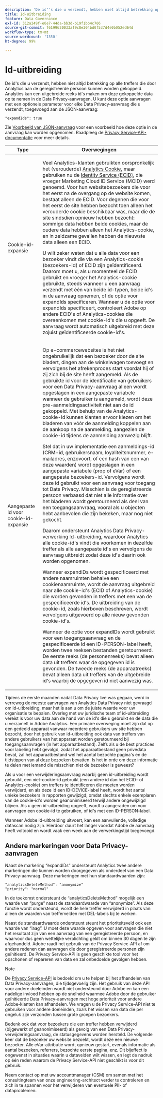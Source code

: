 ```yaml
---
description: 'De id''s die u verzendt, hebben niet altijd betrekking op alle treffers die door Analytics aan de geregistreerde persoon kunnen worden gekoppeld. Analytics kan een uitgebreide reeks id''s maken om deze gekoppelde data op te nemen in de Data Privacy-aanvragen. U kunt deze optie aanvragen met een optionele parameter voor elke Data Privacy-aanvraag die u verzendt, toegevoegd aan de JSON-aanvraag '
title: Id-uitbreiding
feature: Data Governance
exl-id: 312a249f-e0e7-44da-bb3d-b19f1bb4c706
source-git-commit: f6199620033af9c8e304bd0f537d4e0b052ed64d
workflow-type: tm+mt
source-wordcount: '1350'
ht-degree: 99%

---
```


# Id-uitbreiding

De id&#39;s die u verzendt, hebben niet altijd betrekking op alle treffers die door Analytics aan de geregistreerde persoon kunnen worden gekoppeld. Analytics kan een uitgebreide reeks id&#39;s maken om deze gekoppelde data op te nemen in de Data Privacy-aanvragen. U kunt deze optie aanvragen met een optionele parameter voor elke Data Privacy-aanvraag die u verzendt, toegevoegd aan de JSON-aanvraag:

```
"expandIds": true
```

Zie [Voorbeeld van JSON-aanvraag](/help/admin/c-data-governance/gdpr-submit-access-delete.md#sample-json-request) voor een voorbeeld hoe deze optie in de aanvraag kan worden opgenomen. Raadpleeg de [Privacy Service-API-documentatie](https://www.adobe.io/apis/experienceplatform/gdpr.html) voor meer details.

<table id="table_A10CA8DC8C1643CF84A4DF30A6740D51"> 
 <thead> 
  <tr> 
   <th colname="col1" class="entry"> Type </th> 
   <th colname="col2" class="entry"> Overwegingen </th> 
  </tr> 
 </thead>
 <tbody> 
  <tr> 
   <td colname="col1"> <p>Cookie-id-expansie </p> </td> 
   <td colname="col2"> <p>Veel Analytics-klanten gebruikten oorspronkelijk het (verouderde) <a href="https://experienceleague.adobe.com/docs/core-services/interface/ec-cookies/cookies-privacy.html">Analytics Cookie</a>, maar gebruiken nu de <a href="https://experienceleague.adobe.com/docs/id-service/using/home.html">Identity Service (ECID)</a>, die vroeger Marketing Cloud ID Service (MCID) werd genoemd. Voor hun websitebezoekers die voor het eerst na de overgang op de website komen, bestaat alleen de ECID. Voor degenen die voor het eerst de site hebben bezocht toen alleen het verouderde cookie beschikbaar was, maar die de site sindsdien opnieuw hebben bezocht: sommige data hebben beide cookies, maar de oudere data hebben alleen het Analytics-cookie, en in zeldzame gevallen hebben de nieuwste data alleen een ECID. </p> <p>U wilt zeker weten dat u alle data voor een bezoeker vindt die via een Analytics-cookie (bezoekers-id) of ECID zijn geïdentificeerd. Daarom moet u, als u momenteel de ECID gebruikt en vroeger het Analytics-cookie gebruikte, steeds wanneer u een aanvraag verzendt met één van beide id-typen, beide id's in de aanvraag opnemen, of de optie voor expandIds specificeren. Wanneer u de optie voor expandIds specificeert, controleert Adobe op andere ECID's of Analytics-cookies die overeenkomen met cookie-id's die u opgeeft. De aanvraag wordt automatisch uitgebreid met deze zojuist geïdentificeerde cookie-id's. </p> </td> 
  </tr> 
  <tr> 
   <td colname="col1"> <p>Aangepaste id voor cookie-id-expansie </p> </td> 
   <td colname="col2"> <p>Op e-commercewebsites is het niet ongebruikelijk dat een bezoeker door de site bladert, dingen aan de winkelwagen toevoegt en vervolgens het afrekenproces start voordat hij of zij zich bij de site heeft aangemeld. Als de gebruikte id voor de identificatie van gebruikers voor een Data Privacy-aanvraag alleen wordt opgeslagen in een aangepaste variabele wanneer de gebruiker is aangemeld, wordt deze pre-aanmeldingsactiviteit niet aan de id gekoppeld. Met behulp van de Analytics-cookie-id kunnen klanten ervoor kiezen om het bladeren van vóór de aanmelding koppelen aan de aankoop na de aanmelding, aangezien de cookie-id tijdens de aanmelding aanwezig blijft. </p> <p>Stel dat in uw implementatie een aanmeldings-id (CRM-id, gebruikersnaam, loyaliteitsnummer, e-mailadres, enzovoort, of een hash van een van deze waarden) wordt opgeslagen in een aangepaste variabele (prop of eVar) of een aangepaste bezoekers-id. Vervolgens wordt deze id gebruikt voor een aanvraag voor toegang tot Data Privacy. Misschien is de geregistreerde persoon verbaasd dat niet alle informatie over het bladeren wordt geretourneerd als deel van een toegangsaanvraag, vooral als u objecten hebt aanbevolen die zijn bekeken, maar nog niet gekocht. </p> <p>Daarom ondersteunt Analytics Data Privacy-verwerking Id-uitbreiding, waardoor Analytics alle cookie-id's vindt die voorkomen in dezelfde treffer als alle aangepaste id's en vervolgens de aanvraag uitbreidt zodat deze id's daarin ook worden opgenomen. </p> <p>Wanneer expandIDs wordt gespecificeerd met andere naamruimten behalve een cookienaamruimte, wordt de aanvraag uitgebreid naar alle cookie-id's (ECID of Analytics-cookie) die worden gevonden in treffers met een van de gespecificeerde id's. De uitbreiding van de cookie-id, zoals hierboven beschreven, wordt vervolgens uitgevoerd op alle nieuw gevonden cookie-id's. </p> <p>Wanneer de optie voor expandIDs wordt gebruikt voor een toegangsaanvraag en de gespecificeerde id een ID-PERSON-label heeft, worden twee reeksen bestanden geretourneerd. De eerste reeks (de personenreeks) bevat alleen data uit treffers waar de opgegeven id is gevonden. De tweede reeks (de apparaatreeks) bevat alleen data uit treffers van de uitgebreide id's waarbij de opgegeven id niet aanwezig was. </p> </td> 
  </tr> 
 </tbody> 
</table>

Tijdens de eerste maanden nadat Data Privacy live was gegaan, werd in verreweg de meeste aanvragen van Analytics Data Privacy niet gevraagd om id-uitbreiding, maar het is aan u om de juiste waarde voor uw organisatie te bepalen. Overleg met uw juridische team of id-uitbreiding vereist is voor uw data aan de hand van de id&#39;s die u gebruikt en de data die u verzamelt in Adobe Analytics. Een primaire overweging moet zijn dat op een gedeeld apparaat vanwaar meerdere gebruikers uw site hebben bezocht, door het gebruik van id-uitbreiding ook data van treffers van andere gebruikers van het apparaat worden geretourneerd bij toegangsaanvragen (in het apparaatbestand). Zelfs als u de best practices voor labeling hebt gevolgd, zodat het apparaatbestand geen privédata bevat, zal het apparaatbestand wel het aantal bezochte pagina&#39;s en de tijdstippen van al deze bezoeken bevatten. Is het in orde om deze informatie te delen met iemand die misschien niet de bezoeker is geweest?

Als u voor een verwijderingsaanvraag waarbij geen id-uitbreiding wordt gebruikt, een niet-cookie-id gebruikt (een andere id dan het ECID- of Analytics-cookie) om treffers te identificeren die moeten worden verwijderd, en als deze id een ID-DEVICE-label heeft, wordt het aantal unieke bezoekers in rapporten gewijzigd, omdat slechts enkele exemplaren van de cookie-id&#39;s worden geanonimiseerd terwijl andere ongewijzigd blijven. Als u geen id-uitbreiding opgeeft, wordt u aangeraden om voor aanvragen een cookie-id te gebruiken, of id&#39;s met een ID-PERSON-label.

Wanneer Adobe id-uitbreiding uitvoert, kan een aanvullende, volledige datascan nodig zijn. Hierdoor duurt het langer voordat Adobe de aanvraag heeft voltooid en wordt vaak een week aan de verwerkingstijd toegevoegd.

## Andere markeringen voor Data Privacy-aanvragen

Naast de markering “expandIDs” ondersteunt Analytics twee andere markeringen die kunnen worden doorgegeven als onderdeel van een Data Privacy-aanvraag. Deze markeringen met hun standaardwaarden zijn:

```
"analyticsDeleteMethod": "anonymize"
"priority": "normal"
```

In de toekomst ondersteunt de “analyticsDeleteMethod” mogelijk een waarde van “purge” naast de standaardwaarde van “anonymize”. Als deze functie wordt ondersteund, wordt de hele treffer verwijderd in plaats van alleen de waarden van treffervelden met DEL-labels bij te werken.

Naast de standaardwaarde ondersteunt steunt het prioriteitsveld ook een waarde van “laag”. U moet deze waarde opgeven voor aanvragen die niet het resultaat zijn van een aanvraag van een geregistreerde persoon, en waarvoor dus geen wettelijke verplichting geldt om binnen 30 dagen te zijn afgehandeld. Adobe raadt het gebruik van de Privacy Service-API af om andere redenen dan aanvragen die door geregistreerde personen zijn geïnitieerd. De Privacy Service-API is geen geschikte tool voor het opschonen of repareren van data en zal onbedoelde gevolgen hebben.

>[!NOTE]
>
>De [Privacy Service-API](https://www.adobe.io/apis/experienceplatform/gdpr.html) is bedoeld om u te helpen bij het afhandelen van Data Privacy-aanvragen, die tijdsgevoelig zijn. Het gebruik van deze API voor andere doeleinden wordt niet ondersteund door Adobe en kan een nadelige invloed hebben op de snelheid waarmee Adobe door de gebruiker geïnitieerde Data Privacy-aanvragen met hoge prioriteit voor andere Adobe-klanten kan afhandelen. We vragen u de Privacy Service-API niet te gebruiken voor andere doeleinden, zoals het wissen van data die per ongeluk zijn verzonden tussen grote groepen bezoekers.

Bedenk ook dat voor bezoekers die een treffer hebben verwijderd (bijgewerkt of geanonimiseerd) als gevolg van een Data Privacy-verwijderingsaanvraag, de statusgegevens worden hersteld. De volgende keer dat de bezoeker uw website bezoekt, wordt deze een nieuwe bezoeker. Alle eVar-attributie wordt opnieuw gestart, evenals informatie als aantal bezoeken, referrers, bezochte eerste pagina, enz. Dit bijeffect is ongewenst in situaties waarin u datavelden wilt wissen, en legt de nadruk op één reden waarom de Privacy Service-API niet geschikt is voor dit gebruik.

Neem contact op met uw accountmanager (CSM) om samen met het consultingteam van onze engineering-architect verder te controleren en zich in te spannen voor het verwijderen van eventuele PII- of dataproblemen.
